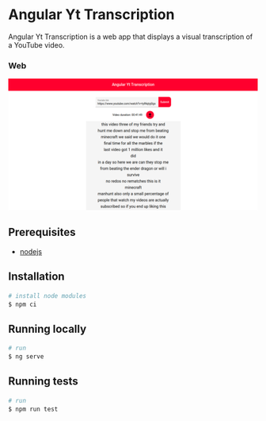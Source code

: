 # Angular Yt Transcription

Angular Yt Transcription is a web app that displays a visual transcription of a YouTube video.

### Web
![angular-yt-transcription](./docs-img/angular-yt-transcription.png)

## Prerequisites
* [nodejs](https://nodejs.org/en/)

## Installation
```bash
# install node modules
$ npm ci
```

## Running locally
```bash
# run
$ ng serve
```

## Running tests
```bash
# run
$ npm run test
``` 